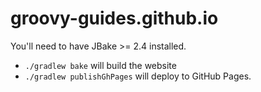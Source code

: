 # groovy-guides.github.io

You'll need to have JBake >= 2.4 installed.

* `./gradlew bake` will build the website
* `./gradlew publishGhPages` will deploy to GitHub Pages.
